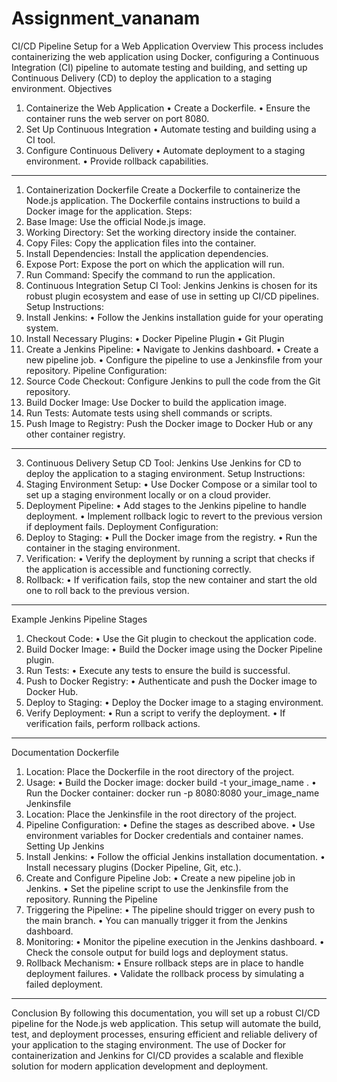 # Assignment_vananam

CI/CD Pipeline Setup for a Web Application
Overview
This  process includes containerizing the web application using Docker, configuring a Continuous Integration (CI) pipeline to automate testing and building, and setting up Continuous Delivery (CD) to deploy the application to a staging environment.
Objectives
1.	Containerize the Web Application
•	Create a Dockerfile.
•	Ensure the container runs the web server on port 8080.
2.	Set Up Continuous Integration
•	Automate testing and building using a CI tool.
3.	Configure Continuous Delivery
•	Automate deployment to a staging environment.
•	Provide rollback capabilities.
________________________________________
1. Containerization
Dockerfile
Create a Dockerfile to containerize the Node.js application. The Dockerfile contains instructions to build a Docker image for the application.
Steps:
1.	Base Image: Use the official Node.js image.
2.	Working Directory: Set the working directory inside the container.
3.	Copy Files: Copy the application files into the container.
4.	Install Dependencies: Install the application dependencies.
5.	Expose Port: Expose the port on which the application will run.
6.	Run Command: Specify the command to run the application.
2. Continuous Integration Setup
CI Tool: Jenkins
Jenkins is chosen for its robust plugin ecosystem and ease of use in setting up CI/CD pipelines.
Setup Instructions:
1.	Install Jenkins:
•	Follow the Jenkins installation guide for your operating system.
2.	Install Necessary Plugins:
•	Docker Pipeline Plugin
•	Git Plugin
3.	Create a Jenkins Pipeline:
•	Navigate to Jenkins dashboard.
•	Create a new pipeline job.
•	Configure the pipeline to use a Jenkinsfile from your repository.
Pipeline Configuration:
1.	Source Code Checkout: Configure Jenkins to pull the code from the Git repository.
2.	Build Docker Image: Use Docker to build the application image.
3.	Run Tests: Automate tests using shell commands or scripts.
4.	Push Image to Registry: Push the Docker image to Docker Hub or any other container registry.
________________________________________
3. Continuous Delivery Setup
CD Tool: Jenkins
Use Jenkins for CD to deploy the application to a staging environment.
Setup Instructions:
1.	Staging Environment Setup:
•	Use Docker Compose or a similar tool to set up a staging environment locally or on a cloud provider.
2.	Deployment Pipeline:
•	Add stages to the Jenkins pipeline to handle deployment.
•	Implement rollback logic to revert to the previous version if deployment fails.
Deployment Configuration:
1.	Deploy to Staging:
•	Pull the Docker image from the registry.
•	Run the container in the staging environment.
2.	Verification:
•	Verify the deployment by running a script that checks if the application is accessible and functioning correctly.
3.	Rollback:
•	If verification fails, stop the new container and start the old one to roll back to the previous version.
________________________________________
Example Jenkins Pipeline Stages
1.	Checkout Code:
•	Use the Git plugin to checkout the application code.
2.	Build Docker Image:
•	Build the Docker image using the Docker Pipeline plugin.
3.	Run Tests:
•	Execute any tests to ensure the build is successful.
4.	Push to Docker Registry:
•	Authenticate and push the Docker image to Docker Hub.
5.	Deploy to Staging:
•	Deploy the Docker image to a staging environment.
6.	Verify Deployment:
•	Run a script to verify the deployment.
•	If verification fails, perform rollback actions.
________________________________________
Documentation
Dockerfile
1.	Location: Place the Dockerfile in the root directory of the project.
2.	Usage:
•	Build the Docker image: docker build -t your_image_name .
•	Run the Docker container: docker run -p 8080:8080 your_image_name
Jenkinsfile
1.	Location: Place the Jenkinsfile in the root directory of the project.
2.	Pipeline Configuration:
•	Define the stages as described above.
•	Use environment variables for Docker credentials and container names.
Setting Up Jenkins
1.	Install Jenkins:
•	Follow the official Jenkins installation documentation.
•	Install necessary plugins (Docker Pipeline, Git, etc.).
2.	Create and Configure Pipeline Job:
•	Create a new pipeline job in Jenkins.
•	Set the pipeline script to use the Jenkinsfile from the repository.
Running the Pipeline
1.	Triggering the Pipeline:
•	The pipeline should trigger on every push to the main branch.
•	You can manually trigger it from the Jenkins dashboard.
2.	Monitoring:
•	Monitor the pipeline execution in the Jenkins dashboard.
•	Check the console output for build logs and deployment status.
3.	Rollback Mechanism:
•	Ensure rollback steps are in place to handle deployment failures.
•	Validate the rollback process by simulating a failed deployment.
________________________________________
Conclusion
By following this documentation, you will set up a robust CI/CD pipeline for the Node.js web application. This setup will automate the build, test, and deployment processes, ensuring efficient and reliable delivery of your application to the staging environment. The use of Docker for containerization and Jenkins for CI/CD provides a scalable and flexible solution for modern application development and deployment.

